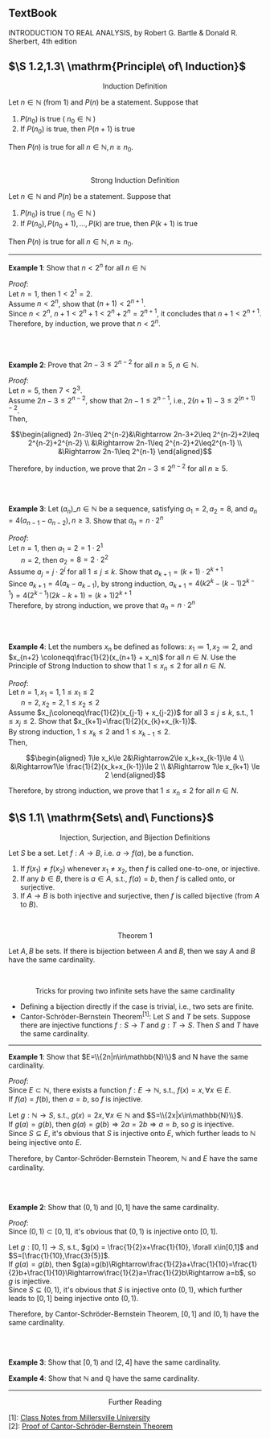 ## $\mathrm{Text Book}$
INTRODUCTION TO REAL ANALYSIS, by Robert G. Bartle & Donald R. Sherbert, 4th edition

## $\S 1.2,1.3\ \mathrm{Principle\ of\ Induction}$ 

<p align="center">Induction Definition</p>

Let $n\in\mathbb{N}$ (from 1) and $P(n)$ be a statement. Suppose that

1. $P(n_0)$ is true ( $n_0\in\mathbb{N}$ )
2. If $P(n_0)$ is true, then $P(n+1)$ is true

Then $P(n)$ is true for all $n\in\mathbb{N}, n\ge n_0$.

<br>

<p align="center">Strong Induction Definition</p>

Let $n\in\mathbb{N}$ and $P(n)$ be a statement. Suppose that

1. $P(n_0)$ is true ( $n_0\in\mathbb{N}$ )
2. If $P(n_0), P(n_0+1), …, P(k)$ are true, then $P(k+1)$ is true

Then $P(n)$ is true for all $n\in\mathbb{N}, n\ge n_0$.

---

**Example 1**: Show that $n<2^n$ for all $n\in\mathbb{N}$

*Proof*:<br>
Let $n=1$, then $1<2^1=2$.<br>
Assume $n<2^n$, show that $(n+1)<2^{n+1}$.<br>
Since $n<2^n$, $n+1<2^n+1<2^n+2^n=2^{n+1}$, it concludes that $n+1<2^{n+1}$. <br>
Therefore, by induction, we prove that $n<2^n$.

<br>
<br>

**Example 2**: Prove that $2n-3\leq 2^{n-2}$ for all $n \geq 5$, $n\in \mathbb{N}$.

*Proof*:<br>
Let $n=5$, then $7<2^{3}$.<br>
Assume $2n-3\leq 2^{n-2}$, show that $2n-1\leq 2^{n-1}$, i.e., $2(n+1)-3\leq 2^{(n+1)-2}$.<br>
Then,

$$\begin{aligned}
2n-3\leq 2^{n-2}&\Rightarrow 2n-3+2\leq 2^{n-2}+2\leq 2^{n-2}+2^{n-2} \\
&\Rightarrow 2n-1\leq 2^{n-2}+2\leq2^{n-1} \\
&\Rightarrow 2n-1\leq 2^{n-1}
\end{aligned}$$

Therefore, by induction, we prove that $2n-3\leq 2^{n-2}$ for all $n \geq 5$.

<br>
<br>

**Example 3**: Let $(a_n)\_{n\in\mathbb{N}}$ be a sequence, satisfying $a_1=2, a_2=8$, and $a_n=4(a_{n-1}-a_{n-2}), n\ge 3$. Show that $a_n=n\cdot2^n$

*Proof*:<br>
Let $n=1$, then $a_1=2=1\cdot2^1$<br>
&ensp;&ensp;&ensp; $n=2$, then $a_2=8=2\cdot2^2$<br>
Assume $a_j=j\cdot2^j$ for all $1\le j\le k$. Show that $a_{k+1}=(k+1)\cdot2^{k+1}$<br>
Since $a_{k+1}=4(a_k-a_{k-1})$, by strong induction, $a_{k+1}=4(k2^k-(k-1)2^{k-1})=4(2^{k-1})(2k-k+1)=(k+1)2^{k+1}$<br>
Therefore, by strong induction, we prove that $a_n=n\cdot2^n$

<br>
<br>

**Example 4**: Let the numbers $x_n$ be defined as follows: $x_1 \coloneqq1, x_2 \coloneqq2$, and $x_{n+2} \coloneqq\frac{1}{2}(x_{n+1} + x_n)$ for all $n\in N$. Use the Principle of Strong Induction to show that $1 \leq x_n\leq 2$ for all $n \in N$.

*Proof*:<br>
Let $n=1, x_1=1, 1\le x_1\le2$<br>
&ensp;&ensp;&ensp; $n=2, x_2=2, 1\le x_2\le2$<br>
Assume $x_j\coloneqq\frac{1}{2}(x_{j-1} + x_{j-2})$ for all $3\le j\le k$, s.t., $1\le x_j\le2$. Show that $x_{k+1}=\frac{1}{2}(x_{k}+x_{k-1})$.<br>
By strong induction, $1\le x_k\le2$ and $1\le x_{k-1}\le2$.<br>
Then,

$$\begin{aligned}
1\le x_k\le 2&\Rightarrow2\le x_k+x_{k-1}\le 4 \\
&\Rightarrow1\le \frac{1}{2}(x_k+x_{k-1})\le 2 \\
&\Rightarrow 1\le x_{k+1} \le 2
\end{aligned}$$

Therefore, by strong induction, we prove that $1 \leq x_n\leq 2$ for all $n \in N$.

## $\S 1.1\ \mathrm{Sets\ and\ Functions}$

<p align="center">Injection, Surjection, and Bijection Definitions</p>

Let $S$ be a set. Let $f: A\to B$, i.e. $a\to f(a)$, be a function.
1. If $f(x_1)\ne f(x_2)$ whenever $x_1\ne x_2$, then $f$ is called one-to-one, or injective.
2. If any $b\in B$, there is $a\in A$, s.t., $f(a)=b$, then $f$ is called onto, or surjective.
3. If $A\to B$ is both injective and surjective, then $f$ is called bijective (from $A$ to $B$).

<br>

<p align="center">Theorem 1</p>

Let $A, B$ be sets. If there is bijection between $A$ and $B$, then we say $A$ and $B$ have the same cardinality.

<br>

<p align="center">Tricks for proving two infinite sets have the same cardinality</p>

- Defining a bijection directly if the case is trivial, i.e., two sets are finite.
- Cantor-Schröder-Bernstein Theorem<sup>[1]</sup>: Let $S$ and $T$ be sets. Suppose there are injective functions $f: S \to T$ and $g: T \to S$. Then $S$ and $T$ have the same cardinality.

---

**Example 1**: Show that $E=\\{2n|n\in\mathbb{N}\\}$ and $\mathrm{N}$ have the same cardinality.

*Proof*:<br>
Since $E\subset\mathbb{N}$, there exists a function $f:E\to\mathbb{N}$, s.t., $f(x)=x,\forall x\in E$.<br>
If $f(a)=f(b)$, then $a=b$, so $f$ is injective.

Let $g:\mathbb{N}\to S$, s.t., $g(x) = 2x, \forall x\in\mathbb{N}$ and $S=\\{2x|x\in\mathbb{N}\\}$.<br>
If $g(a)=g(b)$, then $g(a)=g(b)\Rightarrow2a=2b\Rightarrow a=b$, so $g$ is injective.<br>
Since $S\subseteq E$, it's obvious that $S$ is injective onto $E$, which further leads to $\mathbb{N}$ being injective onto $E$.

Therefore, by Cantor-Schröder-Bernstein Theorem, $\mathbb{N}$ and $E$ have the same cardinality.

<br>
<br>

**Example 2**: Show that $(0,1)$ and $[0,1]$ have the same cardinality.

*Proof*:<br>
Since $(0,1)\subset[0,1]$, it's obvious that $(0,1)$ is injective onto $[0,1]$.

Let $g:[0,1]\to S$, s.t., $g(x) = \frac{1}{2}x+\frac{1}{10}, \forall x\in[0,1]$ and $S=[\frac{1}{10},\frac{3}{5}]$.<br>
If $g(a)=g(b)$, then $g(a)=g(b)\Rightarrow\frac{1}{2}a+\frac{1}{10}=\frac{1}{2}b+\frac{1}{10}\Rightarrow\frac{1}{2}a=\frac{1}{2}b\Rightarrow a=b$, so $g$ is injective.<br>
Since $S\subseteq (0,1)$, it's obvious that $S$ is injective onto $(0,1)$, which further leads to $[0,1]$ being injective onto $(0,1)$.

Therefore, by Cantor-Schröder-Bernstein Theorem, $[0,1]$ and $(0,1)$ have the same cardinality.

<br>
<br>

**Example 3**: Show that $[0,1)$ and $(2,4]$ have the same cardinality.

**Example 4**: Show that $\mathbb{N}$ and $\mathbb{Q}$ have the same cardinality.

---

<p align="center">Further Reading<p>

[1]: [Class Notes from Millersville University](https://sites.millersville.edu/bikenaga/math-proof/cardinality/cardinality.pdf)<br>
[2]: [Proof of Cantor-Schröder-Bernstein Theorem](http://www.cs.cornell.edu/courses/cs2800/2017fa/lectures/lec14-cantor.html)

